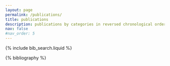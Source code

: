 ```yaml
---
layout: page
permalink: /publications/
title: publications
description: publications by categories in reversed chronological order. generated by jekyll-scholar.
nav: false
#nav_order: 5
---
```


<!-- _pages/publications.md -->

<!-- Bibsearch Feature -->

{% include bib_search.liquid %}

<div class="publications">

{% bibliography %}

</div>
